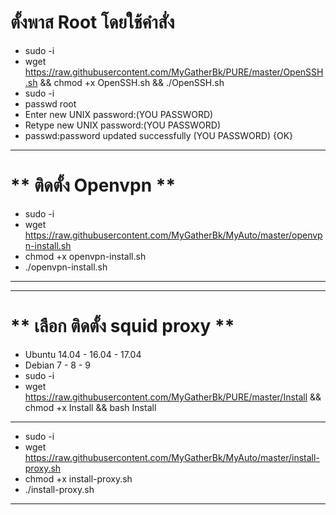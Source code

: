 # **ตั้งพาส Root โดยใช้คำสั่ง** <br>
- sudo -i <br>
- wget https://raw.githubusercontent.com/MyGatherBk/PURE/master/OpenSSH.sh && chmod +x OpenSSH.sh && ./OpenSSH.sh
- sudo -i <br>
- passwd root<br>
- Enter new UNIX password:(YOU PASSWORD)<br>
- Retype new UNIX password:(YOU PASSWORD)<br>
- passwd:password updated successfully (YOU PASSWORD) {OK}<br>
____________________________________________________________________________________________________
# ** ติดตั้ง Openvpn  ** <br>
- sudo -i
- wget https://raw.githubusercontent.com/MyGatherBk/MyAuto/master/openvpn-install.sh
- chmod +x openvpn-install.sh
- ./openvpn-install.sh
____________________________________________________________________________________________________
____________________________________________________________________________________________________
# **  เลือก ติดตั้ง squid proxy ** <br>
- Ubuntu 14.04 - 16.04 - 17.04
- Debian 7 - 8 - 9
- sudo -i 
- wget https://raw.githubusercontent.com/MyGatherBk/PURE/master/Install && chmod +x Install && bash Install
____________________________________________________________________________________________________

- sudo -i
- wget https://raw.githubusercontent.com/MyGatherBk/MyAuto/master/install-proxy.sh
- chmod +x install-proxy.sh
- ./install-proxy.sh
____________________________________________________________________________________________________


